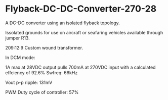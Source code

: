 # Flyback-DC-DC-Converter-270-28
A DC-DC converter using an isolated flyback topology.

Issolated grounds for use on aircraft or seafaring vehicles available through jumper R13.

209:12:9 Custom wound transformer.

In DCM mode:

1A max at 28VDC output pulls 700mA at 270VDC input with a calculated effciency of 92.6%
Swfreq: 66kHz

Vout p-p ripple: 131mV

PWM Duty cycle of controller: 57%

